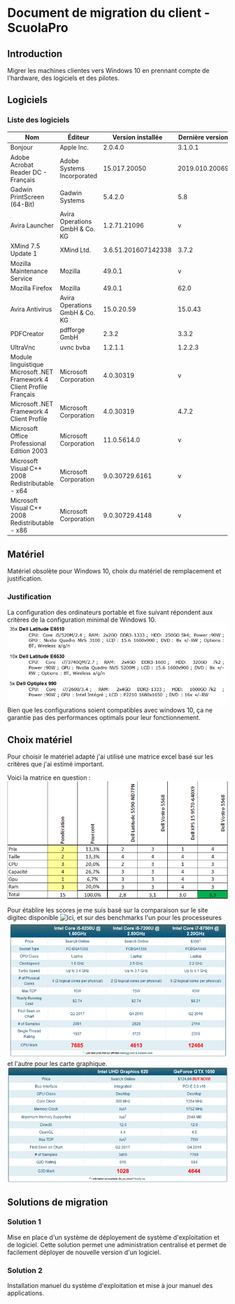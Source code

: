 # Document de migration du client - ScuolaPro

## Introduction

Migrer les machines clientes vers Windows 10 en prennant compte de l'hardware, des logiciels et des pilotes.

## Logiciels

### Liste des logiciels

|Nom|Éditeur|Version installée|Dernière version|
|---|-------|-----------------|----------------|
|Bonjour|Apple Inc.|2.0.4.0|3.1.0.1|
|Adobe Acrobat Reader DC - Français|Adobe Systems Incorporated|15.017.20050|2019.010.20069|
|Gadwin PrintScreen (64-Bit)|Gadwin Systems|5.4.2.0|5.8|
|Avira Launcher|Avira Operations GmbH & Co. KG|1.2.71.21096|v|
|XMind 7.5 Update 1|XMind Ltd.|3.6.51.201607142338|3.7.2|
|Mozilla Maintenance Service|Mozilla|49.0.1|v|
|Mozilla Firefox|Mozilla|49.0.1|62.0|
|Avira Antivirus|Avira Operations GmbH & Co. KG|15.0.20.59|15.0.43|
|PDFCreator|pdfforge GmbH|2.3.2|3.3.2|
|UltraVnc|uvnc bvba|1.2.1.1|1.2.2.3|
|Module linguistique Microsoft .NET Framework 4 Client Profile Français|Microsoft Corporation|4.0.30319|v|
|Microsoft .NET Framework 4 Client Profile|Microsoft Corporation|4.0.30319|4.7.2|
|Microsoft Office Professional Edition 2003|Microsoft Corporation|11.0.5614.0|v|
|Microsoft Visual C++ 2008 Redistributable - x64|Microsoft Corporation|9.0.30729.6161|v|
|Microsoft Visual C++ 2008 Redistributable - x86|Microsoft Corporation|9.0.30729.4148|v|

## Matériel

Matériel obsolète pour Windows 10, choix du matériel de remplacement et justification.

### Justification
La configuration des ordinateurs portable et fixe suivant répondent aux critères de la configuration minimal de Windows 10.
![](./Images/Dell.png)
Bien que les configurations soient compatibles avec windows 10, ça ne garantie pas des performances optimals pour leur fonctionnement.

## Choix matériel

Pour choisir le matériel adapté j'ai utilisé une matrice excel basé sur les critères que j'ai estimé important.

Voici la matrice en question :
![](./Images/matrice.png)

Pour établire les scores je me suis basé sur la comparaison sur le site digitec disponible ![ici](https://www.digitec.ch/fr/Comparison/9806202-5940321-9307088-9864024), et sur des benchmarks l'un pour les processeures ![](./Images/cpu.png) et l'autre pour les carte graphique. ![](./Images/gpu.png)


## Solutions de migration

### Solution 1

Mise en place d'un système de déployement de système d'exploitation et de logiciel. Cette solution permet une administration centralisé et permet de facilement déployer de nouvelle version d'un logiciel.

### Solution 2

Installation manuel du système d'exploitation et mise à jour manuel des applications.
